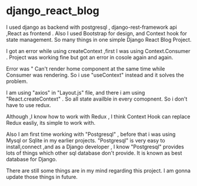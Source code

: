 # django_react_blog
 I used django as backend with postgresql , django-rest-framework api ,React as frontend .
 Also I used Bootstrap for design, and Context hook for state management. 
 So many things in one simple Django React Blog Project.
 
 I got an error while using createContext ,first I was using Context.Consumer . Project was working
 fine but got an error in cosole again and again.
 
 Error was " Can't render home component at the same time while Consumer was rendering.
 So i use "useContext" instead and it solves the problem.
 
 I am using "axios" in "Layout.js" file, and there i am using "React.createContext" .
 So all state availble in every comopnent.
 So i don't have to use redux.
 
 Although ,I know how to work with Redux , I think Context Hook can replace Redux easliy, its simple
 to work with.
 
 Also I am first time working with "Postgresql" , before that i was using Mysql or Sqlite in my earlier
 projects.
 "Postgresql" is very easy to install,connect ,and as a Django developer , I know "Postgresql" provides
 lots of things which other sql database don't provide.
 It is known as best database for Django.
 
 There are still some things are in my mind regarding this project. I am gonna update those things in 
 future.

